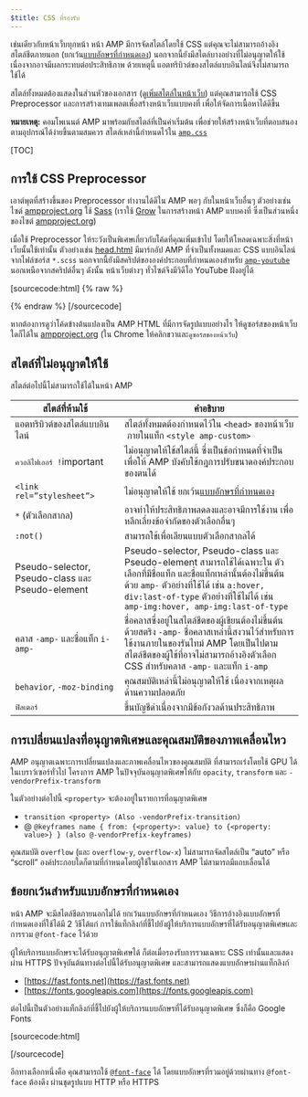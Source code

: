 ```yaml
---
$title: CSS ที่รองรับ
---
```



เช่นเดียวกับหน้าเว็บทุกหน้า หน้า AMP มีการจัดสไตล์โดยใช้ CSS
แต่คุณจะไม่สามารถอ้างอิงสไตล์ชีตภายนอก
(ยกเว้น[แบบอักษรที่กำหนดเอง](#ข้อยกเว้นสำหรับแบบอักษรที่กำหนดเอง))
นอกจากนี้ยังมีสไตล์บางอย่างที่ไม่อนุญาตให้ใช้เนื่องจากอาจมีผลกระทบต่อประสิทธิภาพ
 ด้วยเหตุนี้ แอตทริบิวต์ของสไตล์แบบอินไลน์จึงไม่สามารถใช้ได้

สไตล์ทั้งหมดต้องแสดงในส่วนหัวของเอกสาร
(ดู[เพิ่มสไตล์ในหน้าเว็บ](/th/docs/guides/debug/validate.html))
แต่คุณสามารถใช้ CSS Preprocessor และการสร้างเทมเพลตเพื่อสร้างหน้าเว็บแบบคงที่
เพื่อให้จัดการเนื้อหาได้ดีขึ้น

**หมายเหตุ:**
คอมโพเนนต์ AMP มาพร้อมกับสไตล์ที่เป็นค่าเริ่มต้น
เพื่อช่วยให้สร้างหน้าเว็บที่ตอบสนองตามอุปกรณ์ได้ง่ายขึ้นตามสมควร
สไตล์เหล่านี้กำหนดไว้ใน
[`amp.css`](https://github.com/ampproject/amphtml/blob/master/css/amp.css)

[TOC]

## การใช้ CSS Preprocessor

เอาต์พุตที่สร้างขึ้นของ Preprocessor ทำงานได้ดีใน AMP พอๆ กับในหน้าเว็บอื่นๆ
ตัวอย่างเช่น ไซต์ [ampproject.org](https://www.ampproject.org/) ใช้
[Sass](http://sass-lang.com/)
(เราใช้ <a href="http://grow.io/"><span class="notranslate">Grow</span></a> ในการสร้างหน้า AMP แบบคงที่
ซึ่งเป็นส่วนหนึ่งของไซต์ [ampproject.org](https://www.ampproject.org/))

เมื่อใช้ Preprocessor
ให้ระวังเป็นพิเศษเกี่ยวกับโค้ดที่คุณเพิ่มเข้าไป โดยให้โหลดเฉพาะสิ่งที่หน้าเว็บนั้นใช้เท่านั้น
ตัวอย่างเช่น
[head.html](https://github.com/ampproject/docs/blob/master/views/partials/head.html)
มีมาร์กอัป AMP ที่จำเป็นทั้งหมดและ CSS แบบอินไลน์จากไฟล์ซอร์ส `*.scss`
นอกจากนี้ยังมีสคริปต์ขององค์ประกอบที่กำหนดเองสำหรับ
[`amp-youtube`](/docs/reference/extended/amp-youtube.html) นอกเหนือจากสคริปต์อื่นๆ
ดังนั้น หน้าเว็บต่างๆ ทั่วไซต์จึงมีวิดีโอ YouTube ฝังอยู่ได้

[sourcecode:html] {% raw %} 
<head>
  <meta charset="utf-8">
  <meta name="viewport" content="width=device-width,minimum-scale=1,initial-scale=1">
  <meta content="IE=Edge" http-equiv="X-UA-Compatible">
  <meta property="og:description" content="{% if doc.description %}{{doc.description}} – {% endif %}Accelerated Mobile Pages Project">
  <meta name="description" content="{% if doc.description %}{{doc.description}} – {% endif %}Accelerated Mobile Pages Project">

  <title>Accelerated Mobile Pages Project</title>
  <link rel="shortcut icon" href="/static/img/amp_favicon.png">
  <link rel="canonical" href="https://www.ampproject.org{{doc.url.path}}">
  <link href="https://fonts.googleapis.com/css?family=Roboto:200,300,400,500,700" rel="stylesheet" type="text/css">
  <style amp-custom>
  {% include "/assets/css/main.min.css" %}
  </style>

  <style amp-boilerplate>body{-webkit-animation:-amp-start 8s steps(1,end) 0s 1 normal both;-moz-animation:-amp-start 8s steps(1,end) 0s 1 normal both;-ms-animation:-amp-start 8s steps(1,end) 0s 1 normal both;animation:-amp-start 8s steps(1,end) 0s 1 normal both}@-webkit-keyframes -amp-start{from{visibility:hidden}to{visibility:visible}}@-moz-keyframes -amp-start{from{visibility:hidden}to{visibility:visible}}@-ms-keyframes -amp-start{from{visibility:hidden}to{visibility:visible}}@-o-keyframes -amp-start{from{visibility:hidden}to{visibility:visible}}@keyframes -amp-start{from{visibility:hidden}to{visibility:visible}}</style><noscript><style amp-boilerplate>body{-webkit-animation:none;-moz-animation:none;-ms-animation:none;animation:none}</style></noscript>
  <script async src="https://cdn.ampproject.org/v0.js"></script>
  <script async custom-element="amp-carousel" src="https://cdn.ampproject.org/v0/amp-carousel-0.1.js"></script>
  <script async custom-element="amp-analytics" src="https://cdn.ampproject.org/v0/amp-analytics-0.1.js"></script>
  <script async custom-element="amp-lightbox" src="https://cdn.ampproject.org/v0/amp-lightbox-0.1.js"></script>
  <script async custom-element="amp-youtube" src="https://cdn.ampproject.org/v0/amp-youtube-0.1.js"></script>
  <script async custom-element="amp-sidebar" src="https://cdn.ampproject.org/v0/amp-sidebar-0.1.js"></script>
  <script async custom-element="amp-iframe" src="https://cdn.ampproject.org/v0/amp-iframe-0.1.js"></script>
</head>
{% endraw %} [/sourcecode]

หากต้องการดูว่าโค้ดข้างต้นแปลงเป็น AMP HTML ที่มีการจัดรูปแบบอย่างไร
ให้ดูซอร์สของหน้าเว็บใดก็ได้ใน [ampproject.org](https://www.ampproject.org/)
(ใน Chrome ให้คลิกขวาและ`ดูซอร์สของหน้าเว็บ`)

## สไตล์ที่ไม่อนุญาตให้ใช้

สไตล์ต่อไปนี้ไม่สามารถใช้ได้ในหน้า AMP

<table>
  <thead>
    <tr>
      <th data-th="Banned style">สไตล์ที่ห้ามใช้</th>
      <th data-th="Description">คำอธิบาย</th>
    </tr>
  </thead>
  <tbody>
    <tr>
      <td data-th="Banned style">แอตทริบิวต์ของสไตล์แบบอินไลน์</td>
      <td data-th="Description">สไตล์ทั้งหมดต้องกำหนดไว้ใน <code>&lt;head&gt;</code> ของหน้าเว็บ
       ภายในแท็ก <code>&lt;style amp-custom&gt;</code></td>
    </tr>
    <tr>
      <td data-th="Banned style"><code>ควอลิไฟเออร์ !</code>important </td>
      <td data-th="Description">ไม่อนุญาตให้ใช้สไตล์นี้
      ซึ่งเป็นข้อกำหนดที่จำเป็นเพื่อให้ AMP บังคับใช้กฎการปรับขนาดองค์ประกอบของตนได้</td>
    </tr>
    <tr>
      <td data-th="Banned style"><code>&lt;link rel=”stylesheet”&gt;</code></td>
      <td data-th="Description">ไม่อนุญาตให้ใช้ ยกเว้น<a href="#ข้อยกเว้นสำหรับแบบอักษรที่กำหนดเอง">แบบอักษรที่กำหนดเอง</a></td>
    </tr>
    <tr>
      <td data-th="Banned style"><code>*</code> (ตัวเลือกสากล)</td>
      <td data-th="Description">อาจทำให้ประสิทธิภาพลดลงและอาจมีการใช้งาน
      เพื่อหลีกเลี่ยงข้อจำกัดของตัวเลือกอื่นๆ</td>
    </tr>
    <tr>
      <td data-th="Banned style"><code>:not()</code></td>
      <td data-th="Description">สามารถใช้เพื่อเลียนแบบตัวเลือกสากลได้</td>
    </tr>
    <tr>
      <td data-th="Banned style">Pseudo-selector, Pseudo-class และ Pseudo-element</td>
      <td data-th="Description">Pseudo-selector, Pseudo-class และ Pseudo-element สามารถใช้ได้เฉพาะใน
      ตัวเลือกที่มีชื่อแท็ก และชื่อแท็กเหล่านั้นต้องไม่ขึ้นต้นด้วย <code>amp-</code>
      ตัวอย่างที่ใช้ได้ เช่น <code>a:hover, div:last-of-type</code>
      ตัวอย่างที่ใช้ไม่ได้ เช่น <code>amp-img:hover, amp-img:last-of-type</code></td>
    </tr>
    <tr>
      <td data-th="Banned style">คลาส <code>-amp-</code> และชื่อแท็ก <code>i-amp-</code></td>
      <td data-th="Description">ชื่อคลาสซึ่งอยู่ในสไตล์ชีตของผู้เขียนต้องไม่ขึ้นต้นด้วยสตริง <code>-amp-</code> ชื่อคลาสเหล่านี้สงวนไว้สำหรับการใช้งานภายในของรันไทม์ AMP โดยเป็นไปตามสไตล์ชีตของผู้ใช้ที่อาจไม่สามารถอ้างอิงตัวเลือก CSS สำหรับคลาส <code>-amp-</code> และแท็ก <code>i-amp</code></td>
    </tr>
    <tr>
      <td data-th="Banned style"><code>behavior</code>, <code>-moz-binding</code></td>
      <td data-th="Description">คุณสมบัติเหล่านี้ไม่อนุญาตให้ใช้
      เนื่องจากเหตุผลด้านความปลอดภัย</td>
    </tr>
    <tr>
      <td data-th="Banned style"><code>ฟิลเตอร์</code></td>
      <td data-th="Description">ขึ้นบัญชีดำเนื่องจากมีข้อกังวลด้านประสิทธิภาพ</td>
    </tr>
  </tbody>
</table>

## การเปลี่ยนแปลงที่อนุญาตพิเศษและคุณสมบัติของภาพเคลื่อนไหว

AMP อนุญาตเฉพาะการเปลี่ยนแปลงและภาพเคลื่อนไหวของคุณสมบัติ
ที่สามารถเร่งโดยใช้ GPU ได้ในเบราว์เซอร์ทั่วไป
โครงการ AMP ในปัจจุบันอนุญาตพิเศษให้กับ `opacity`, `transform`
และ `-vendorPrefix-transform`

ในตัวอย่างต่อไปนี้ `<property>` จะต้องอยู่ในรายการที่อนุญาตพิเศษ

* `transition <property> (Also -vendorPrefix-transition)`
* @ `@keyframes name { from: {<property>: value} to {<property: value>} } (also @-vendorPrefix-keyframes)`

คุณสมบัติ `overflow` (และ `overflow-y`, `overflow-x`)
ไม่สามารถจัดสไตล์เป็น <span class="notranslate">“auto”</span> หรือ <span class="notranslate">“scroll”</span>
องค์ประกอบใดก็ตามที่กำหนดโดยผู้ใช้ในเอกสาร AMP ไม่สามารถมีแถบเลื่อนได้

## ข้อยกเว้นสำหรับแบบอักษรที่กำหนดเอง

หน้า AMP จะมีสไตล์ชีตภายนอกไม่ได้ ยกเว้นแบบอักษรที่กำหนดเอง
วิธีการอ้างอิงแบบอักษรที่กำหนดเองที่ใช้ได้มี 2 วิธีได้แก่
การใช้แท็กลิงก์ที่ชี้ไปยังผู้ให้บริการแบบอักษรที่ได้รับอนุญาตพิเศษและการรวม `@font-face` ไว้ด้วย

ผู้ให้บริการแบบอักษรจะได้รับอนุญาตพิเศษได้
ก็ต่อเมื่อรองรับการรวมเฉพาะ CSS เท่านั้นและแสดงผ่าน HTTPS
ปัจจุบันต้นทางต่อไปนี้ได้รับอนุญาตพิเศษ
และสามารถแสดงแบบอักษรผ่านแท็กลิงก์

* [https://fast.fonts.net](https://fast.fonts.net)
* [https://fonts.googleapis.com](https://fonts.googleapis.com)

ต่อไปนี้เป็นตัวอย่างแท็กลิงก์ที่ชี้ไปยังผู้ให้บริการแบบอักษรที่ได้รับอนุญาตพิเศษ ซึ่งก็คือ Google Fonts

[sourcecode:html]
<link rel="stylesheet" href="https://fonts.googleapis.com/css?family=Tangerine">
[/sourcecode]

อีกทางเลือกหนึ่งคือ คุณสามารถใช้ [`@font-face`](https://developer.mozilla.org/en-US/docs/Web/CSS/@font-face) ได้
โดยแบบอักษรที่รวมอยู่ด้วยผ่านทาง `@font-face` ต้องดึง
ผ่านชุดรูปแบบ HTTP หรือ HTTPS
